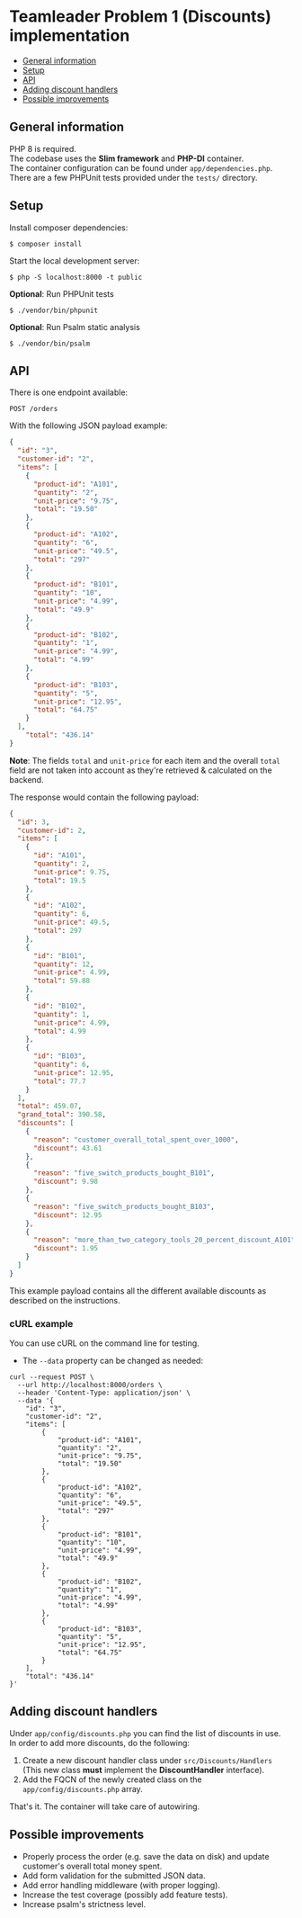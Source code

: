 # Teamleader Problem 1 (Discounts) implementation

- [General information](#general-information)
- [Setup](#setup)
- [API](#api)
- [Adding discount handlers](#adding-discount-handlers)
- [Possible improvements](#possible-improvements)
## General information

PHP 8 is required.  
The codebase uses the **Slim framework** and **PHP-DI** container.  
The container configuration can be found under `app/dependencies.php`.  
There are a few PHPUnit tests provided under the `tests/` directory.


## Setup

Install composer dependencies:
```shell
$ composer install
```

Start the local development server:
```shell
$ php -S localhost:8000 -t public 
```

**Optional**: Run PHPUnit tests
```shell
$ ./vendor/bin/phpunit
```

**Optional**: Run Psalm static analysis
```shell
$ ./vendor/bin/psalm
```

## API

There is one endpoint available:
```
POST /orders
```

With the following JSON payload example:  
```json
{
  "id": "3",
  "customer-id": "2",
  "items": [
    {
      "product-id": "A101",
      "quantity": "2",
      "unit-price": "9.75",
      "total": "19.50"
    },
    {
      "product-id": "A102",
      "quantity": "6",
      "unit-price": "49.5",
      "total": "297"
    },
    {
      "product-id": "B101",
      "quantity": "10",
      "unit-price": "4.99",
      "total": "49.9"
    },
    {
      "product-id": "B102",
      "quantity": "1",
      "unit-price": "4.99",
      "total": "4.99"
    },
    {
      "product-id": "B103",
      "quantity": "5",
      "unit-price": "12.95",
      "total": "64.75"
    }
  ],
    "total": "436.14"
}
```
**Note**: The fields `total` and `unit-price` for each item and the overall `total` field are not taken into account as they're retrieved & calculated on the backend.

The response would contain the following payload:  
```json
{
  "id": 3,
  "customer-id": 2,
  "items": [
    {
      "id": "A101",
      "quantity": 2,
      "unit-price": 9.75,
      "total": 19.5
    },
    {
      "id": "A102",
      "quantity": 6,
      "unit-price": 49.5,
      "total": 297
    },
    {
      "id": "B101",
      "quantity": 12,
      "unit-price": 4.99,
      "total": 59.88
    },
    {
      "id": "B102",
      "quantity": 1,
      "unit-price": 4.99,
      "total": 4.99
    },
    {
      "id": "B103",
      "quantity": 6,
      "unit-price": 12.95,
      "total": 77.7
    }
  ],
  "total": 459.07,
  "grand_total": 390.58,
  "discounts": [
    {
      "reason": "customer_overall_total_spent_over_1000",
      "discount": 43.61
    },
    {
      "reason": "five_switch_products_bought_B101",
      "discount": 9.98
    },
    {
      "reason": "five_switch_products_bought_B103",
      "discount": 12.95
    },
    {
      "reason": "more_than_two_category_tools_20_percent_discount_A101",
      "discount": 1.95
    }
  ]
}
```
This example payload contains all the different available discounts as described on the instructions.

### cURL example

You can use cURL on the command line for testing.  
* The `--data` property can be changed as needed:
```
curl --request POST \
  --url http://localhost:8000/orders \
  --header 'Content-Type: application/json' \
  --data '{
	"id": "3",
	"customer-id": "2",
	"items": [
		{
			"product-id": "A101",
			"quantity": "2",
			"unit-price": "9.75",
			"total": "19.50"
		},
		{
			"product-id": "A102",
			"quantity": "6",
			"unit-price": "49.5",
			"total": "297"
		},
		{
			"product-id": "B101",
			"quantity": "10",
			"unit-price": "4.99",
			"total": "49.9"
		},
		{
			"product-id": "B102",
			"quantity": "1",
			"unit-price": "4.99",
			"total": "4.99"
		},
		{
			"product-id": "B103",
			"quantity": "5",
			"unit-price": "12.95",
			"total": "64.75"
		}
	],
	"total": "436.14"
}'
```

## Adding discount handlers

Under `app/config/discounts.php` you can find the list of discounts in use.  
In order to add more discounts, do the following:

1. Create a new discount handler class under `src/Discounts/Handlers` (This new class **must** implement the **DiscountHandler** interface).
2. Add the FQCN of the newly created class on the `app/config/discounts.php` array.

That's it. The container will take care of autowiring.

## Possible improvements
- Properly process the order (e.g. save the data on disk) and update customer's overall total money spent.
- Add form validation for the submitted JSON data.
- Add error handling middleware (with proper logging).
- Increase the test coverage (possibly add feature tests).
- Increase psalm's strictness level.
